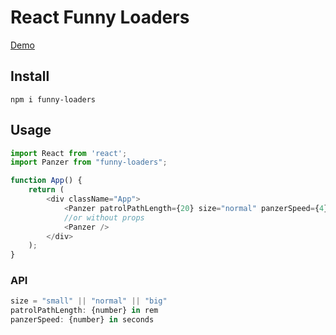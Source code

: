# React Funny Loaders
 
[Demo](http://jonjaques.github.io/react-loaders)

## Install

```
npm i funny-loaders
```

## Usage

```js
import React from 'react';
import Panzer from "funny-loaders";

function App() {
    return (
        <div className="App">
            <Panzer patrolPathLength={20} size="normal" panzerSpeed={4}/>
            //or without props
            <Panzer />
        </div>
    );
}
```

### API

```js
size = "small" || "normal" || "big"
patrolPathLength: {number} in rem
panzerSpeed: {number} in seconds
```